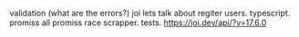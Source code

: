 validation (what are the errors?)
joi
lets talk about regiter users.
typescript.
promiss all promiss race
scrapper.
tests.
https://joi.dev/api/?v=17.6.0
